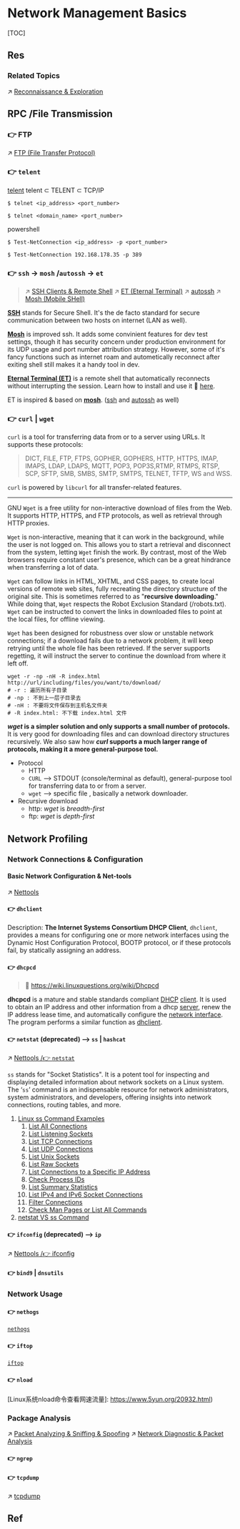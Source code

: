 # Network Management Basics

[TOC]



## Res
### Related Topics
↗ [Reconnaissance & Exploration](../../../../../CyberSecurity/☠️%20Kill%20Chain/Pen-testing%20Tools/Reconnaissance%20&%20Exploration/Reconnaissance%20&%20Exploration.md)



## RPC /File Transmission
### 👉 FTP
↗ [FTP (File Transfer Protocol)](../../../../🏎️%20Computer%20Networking%20and%20Communication/📌%20Computer%20Networking%20Basics/0x01%20Application%20Layer/File%20Transferring/FTP%20(File%20Transfer%20Protocol)/FTP%20(File%20Transfer%20Protocol).md)


### 👉 `telent`
[telent](https://www.cnblogs.com/peida/archive/2013/03/13/2956992.html)
telent $\subset$ TELENT $\subset$ TCP/IP
```shell
$ telnet <ip_address> <port_number>

$ telnet <domain_name> <port_number>
```

powershell
```shell
$ Test-NetConnection <ip_address> -p <port_number>

$ Test-NetConnection 192.168.178.35 -p 389
```


### 👉 `ssh` -> `mosh` /`autossh` -> `et`
> ↗ [SSH Clients & Remote Shell](../../../../../CyberSecurity/Network%20Security/🏇%20Network%20Security%20Basics%20&%20Protocols/📱%20Application%20Layer%20Security%20Protocols/SSH%20(Secure%20SHell)/SSH%20Clients%20&%20Remote%20Shell/SSH%20Clients%20&%20Remote%20Shell.md)
> ↗ [ET (Eternal Terminal)](../../../../../CyberSecurity/Network%20Security/🏇%20Network%20Security%20Basics%20&%20Protocols/📱%20Application%20Layer%20Security%20Protocols/SSH%20(Secure%20SHell)/SSH%20Clients%20&%20Remote%20Shell/ET%20(Eternal%20Terminal).md)
> ↗ [autossh](../../../../../CyberSecurity/Network%20Security/🏇%20Network%20Security%20Basics%20&%20Protocols/📱%20Application%20Layer%20Security%20Protocols/SSH%20(Secure%20SHell)/SSH%20Clients%20&%20Remote%20Shell/autossh.md)
> ↗ [Mosh (Mobile SHell)](../../../../../CyberSecurity/Network%20Security/🏇%20Network%20Security%20Basics%20&%20Protocols/📱%20Application%20Layer%20Security%20Protocols/SSH%20(Secure%20SHell)/SSH%20Clients%20&%20Remote%20Shell/Mosh%20(Mobile%20SHell).md)


**[SSH](https://www.openssh.com/)** stands for Secure Shell. It's the de facto standard for secure communication between two hosts on internet (LAN as well). 

**[Mosh](https://github.com/jarun/nnn/tree/master/plugins#installation)** is improved ssh. It adds some convinient features for dev test settings, though it has security concern under production environment for its UDP usage and port number attribution strategy. However, some of it's fancy functions such as internet roam and autometically reconnect after exiting shell still makes it a handy tool in dev.

[**Eternal Terminal (ET)**](https://eternalterminal.dev) is a remote shell that automatically reconnects without interrupting the session. Learn how to install and use it 📂 [here](https://eternalterminal.dev/usermanual).

ET is inspired & based on [**mosh**](https://mosh.org/). ([ssh](https://www.openssh.com/) and [autossh](https://linux.die.net/man/1/autossh) as well)


### 👉 `curl` | `wget`

`curl` is a tool for transferring data from or to a server using URLs. It supports these protocols:
> DICT, FILE, FTP, FTPS, GOPHER, GOPHERS, HTTP, HTTPS, IMAP, IMAPS, LDAP, LDAPS, MQTT, POP3, POP3S,RTMP, RTMPS, RTSP, SCP, SFTP, SMB, SMBS, SMTP, SMTPS, TELNET, TFTP, WS and WSS.

`curl` is powered by `libcurl` for all transfer-related features.

[How to trust self-signed certificate in cURL command line? | Unix & Linux]: https://unix.stackexchange.com/a/582310/541298

---
GNU `Wget` is a free utility for non-interactive download of files from the Web.  It supports HTTP, HTTPS, and FTP protocols, as well as retrieval through HTTP proxies.

`Wget` is non-interactive, meaning that it can work in the background, while the user is not logged on.  This allows you to start a retrieval and disconnect from the system, letting `Wget` finish the work.  By contrast, most of the Web browsers require constant user's presence, which can be a great hindrance when transferring a lot of data.

`Wget` can follow links in HTML, XHTML, and CSS pages, to create local versions of remote web sites, fully recreating the directory structure of the original site.  This is sometimes referred to as "**recursive downloading**."  While doing that, `Wget` respects the Robot Exclusion Standard (/robots.txt).  `Wget` can be instructed to convert the links in downloaded files to point at the local files, for offline viewing.

`Wget` has been designed for robustness over slow or unstable network connections; if a download fails due to a network problem, it will keep retrying until the whole file has been retrieved.  If the server supports regetting, it will instruct the server to continue the download from where it left off.


```shell
wget -r -np -nH -R index.html http://url/including/files/you/want/to/download/
# -r : 遍历所有子目录
# -np : 不到上一层子目录去
# -nH : 不要将文件保存到主机名文件夹
# -R index.html: 不下载 index.html 文件
```


[curl VS wget]: https://www.baeldung.com/linux/curl-wget

**_wget_ is a simpler solution and only supports a small number of protocols.** It is very good for downloading files and can download directory structures recursively.
We also saw how **_curl_ supports a much larger range of protocols, making it a more general-purpose tool.**

- Protocol
	- HTTP
	- `CURL` --> STDOUT (console/terminal as default),  general-purpose tool for transferring data to or from a server.
	- `wget` --> specific file ,  basically a network downloader.
- Recursive download
	- http: _wget_ is _breadth-first_
	- ftp: _wget_ is _depth-first_

[linux服务器之间传输文件的四种方式]: https://blog.csdn.net/qw_xingzhe/article/details/80167888
[Linux curl 命令下载文件]: https://www.cnblogs.com/hujiapeng/p/8470099.html

[Downloading file from FTP using cURL]: https://superuser.com/a/265066/1656771



## Network Profiling
### Network Connections & Configuration
#### Basic Network Configuration & Net-tools
↗ [Nettools](Nettools.md)
#### 👉 `dhclient`
Description: **The Internet Systems Consortium DHCP Client**, `dhclient`, provides a means for configuring one or more network interfaces using the Dynamic Host Configuration Protocol, BOOTP protocol, or if these protocols fail, by statically assigning an address.
#### 👉 `dhcpcd`
> 🔗 https://wiki.linuxquestions.org/wiki/Dhcpcd

**dhcpcd** is a mature and stable standards compliant [DHCP](https://wiki.linuxquestions.org/wiki/DHCP "DHCP") [client](http://en.wikipedia.org/wiki/Client_(computing)). It is used to obtain an IP address and other information from a dhcp [server](https://wiki.linuxquestions.org/wiki/Server "Server"), renew the IP address lease time, and automatically configure the [network interface](https://wiki.linuxquestions.org/wiki/Network_interface "Network interface"). The program performs a similar function as [dhclient](https://wiki.linuxquestions.org/wiki/Dhclient "Dhclient").
#### 👉 `netstat` (deprecated) --> `ss` | `hashcat`
↗ [Nettools /👉 `netstat`](Nettools.md#👉%20`netstat`)

`ss` stands for "Socket Statistics". It is a potent tool for inspecting and displaying detailed information about network sockets on a Linux system. The ‘`ss`’ command is an indispensable resource for network administrators, system administrators, and developers, offering insights into network connections, routing tables, and more.

[👍 How To Use Linux SS Command]: https://phoenixnap.com/kb/ss-command
1. [Linux ss Command Examples](https://phoenixnap.com/kb/ss-command#ftoc-heading-1)
    1. [List All Connections](https://phoenixnap.com/kb/ss-command#ftoc-heading-2)
    2. [List Listening Sockets](https://phoenixnap.com/kb/ss-command#ftoc-heading-3)
    3. [List TCP Connections](https://phoenixnap.com/kb/ss-command#ftoc-heading-4)
    4. [List UDP Connections](https://phoenixnap.com/kb/ss-command#ftoc-heading-5)
    5. [List Unix Sockets](https://phoenixnap.com/kb/ss-command#ftoc-heading-6)
    6. [List Raw Sockets](https://phoenixnap.com/kb/ss-command#ftoc-heading-7)
    7. [List Connections to a Specific IP Address](https://phoenixnap.com/kb/ss-command#ftoc-heading-8)
    8. [Check Process IDs](https://phoenixnap.com/kb/ss-command#ftoc-heading-9)
    9. [List Summary Statistics](https://phoenixnap.com/kb/ss-command#ftoc-heading-10)
    10. [List IPv4 and IPv6 Socket Connections](https://phoenixnap.com/kb/ss-command#ftoc-heading-11)
    11. [Filter Connections](https://phoenixnap.com/kb/ss-command#ftoc-heading-12)
    12. [Check Man Pages or List All Commands](https://phoenixnap.com/kb/ss-command#ftoc-heading-13)
2. [netstat VS ss Command](https://phoenixnap.com/kb/ss-command#ftoc-heading-14)
#### 👉 `ifconfig` (deprecated) --> `ip`
↗ [Nettools /👉 ifconfig](Nettools.md#👉%20ifconfig)
#### 👉 `bind9` | `dnsutils`


### Network Usage
#### 👉 `nethogs`
 [`nethogs`](https://github.com/raboof/nethogs)
#### 👉 `iftop`
[`iftop`](http://www.ex-parrot.com/pdw/iftop/)
#### 👉 `nload`

[Linux系统nload命令查看网速流量]: https://www.5yun.org/20932.html) 


### Package Analysis
↗ [Packet Analyzing & Sniffing & Spoofing](../../../../🏎️%20Computer%20Networking%20and%20Communication/🎅🏼%20Network%20Programming%20&%20RPC/Packet%20Analyzing%20&%20Sniffing%20&%20Spoofing/Packet%20Analyzing%20&%20Sniffing%20&%20Spoofing.md)
↗ [Network Diagnostic & Packet Analysis](Network%20Diagnostic%20&%20Packet%20Analysis.md)
#### 👉 `ngrep`


#### 👉 `tcpdump`
↗ [tcpdump](../../../../🏎️%20Computer%20Networking%20and%20Communication/🎅🏼%20Network%20Programming%20&%20RPC/Packet%20Analyzing%20&%20Sniffing%20&%20Spoofing/tcpdump.md)



## Ref